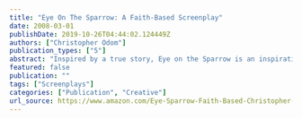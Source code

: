 ```yaml
---
title: "Eye On The Sparrow: A Faith-Based Screenplay"
date: 2008-03-01
publishDate: 2019-10-26T04:44:02.124449Z
authors: ["Christopher Odom"]
publication_types: ["5"]
abstract: "Inspired by a true story, Eye on the Sparrow is an inspirational heart wrenched drama about two brothers, one an introverted prodigy pianist, the other a born again con-artist, who come together by growing apart, when the con-artist learns that he is terminally ill.  - \"Am my brother's keeper?\""
featured: false
publication: ""
tags: ["Screenplays"]
categories: ["Publication", "Creative"]
url_source: https://www.amazon.com/Eye-Sparrow-Faith-Based-Christopher-Odom/dp/1434898407/ref=tmm_pap_swatch_0?_encoding=UTF8&qid=&sr=
---
```

